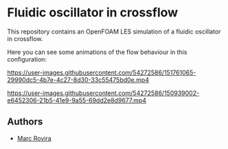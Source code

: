 # Fluidic oscillator in crossflow

This repository contains an OpenFOAM LES simulation of a fluidic oscillator in crossflow.

Here you can see some animations of the flow behaviour in this configuration:

https://user-images.githubusercontent.com/54272586/151761065-29990dc5-4b7e-4c27-8d30-33c55475bd0e.mp4

https://user-images.githubusercontent.com/54272586/150939002-e6452306-21b5-41e9-9a55-69dd2e8d9677.mp4

## Authors

-  [Marc Rovira](https://github.com/marrov)
